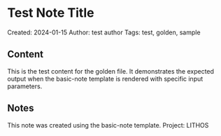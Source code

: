 # Test Note Title

Created: 2024-01-15
Author: test author
Tags: test, golden, sample

## Content

This is the test content for the golden file. It demonstrates the expected output when the basic-note template is rendered with specific input parameters.

## Notes

This note was created using the basic-note template.
Project: LITHOS
